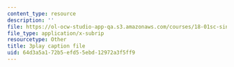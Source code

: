 ```yaml
---
content_type: resource
description: ''
file: https://ol-ocw-studio-app-qa.s3.amazonaws.com/courses/18-01sc-single-variable-calculus-fall-2010/64d3a5a172b5efd55ebd12972a3f5ff9_R9a_NHXrBcg.srt
file_type: application/x-subrip
resourcetype: Other
title: 3play caption file
uid: 64d3a5a1-72b5-efd5-5ebd-12972a3f5ff9
---
```

